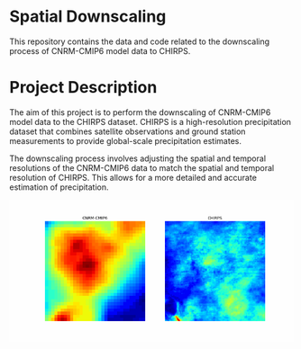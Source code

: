 # Spatial Downscaling

This repository contains the data and code related to the downscaling process of CNRM-CMIP6 model data to CHIRPS.

# Project Description

The aim of this project is to perform the downscaling of CNRM-CMIP6 model data to the CHIRPS dataset. CHIRPS is a high-resolution precipitation dataset that combines satellite observations and ground station measurements to provide global-scale precipitation estimates.

The downscaling process involves adjusting the spatial and temporal resolutions of the CNRM-CMIP6 data to match the spatial and temporal resolution of CHIRPS. This allows for a more detailed and accurate estimation of precipitation.

![Spatial downscaling](image/dataset.gif)
